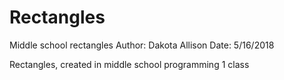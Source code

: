 # Rectangles
Middle school rectangles
Author: Dakota Allison
Date: 5/16/2018

Rectangles, created in middle school programming 1 class
